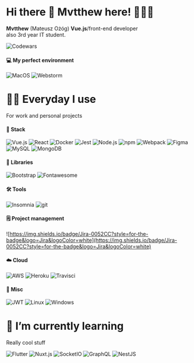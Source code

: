 # Hi there 👋 Mvtthew here! 👨🏼‍💻

**Mvtthew** (Mateusz Ożóg) **Vue.js**/front-end developer  
also 3rd year IT student. 

![Codewars](https://www.codewars.com/users/Mvtthew/badges/small)

#### 💻 My perfect environment

![MacOS](https://img.shields.io/badge/mac%20os-000000?style=for-the-badge&logo=apple&logoColor=white)
![Webstorm](https://img.shields.io/badge/WebStorm-000000?style=for-the-badge&logo=WebStorm&logoColor=white)

# 🙌🏻 Everyday I use
For work and personal projects

#### 🥞 Stack
![Vue.js](https://img.shields.io/badge/Vue.js-35495E?style=for-the-badge&logo=vuedotjs&logoColor=4FC08D)
![React](https://img.shields.io/badge/React-20232A?style=for-the-badge&logo=react&logoColor=61DAFB)
![Docker](https://img.shields.io/badge/Docker-2CA5E0?style=for-the-badge&logo=docker&logoColor=white)
![Jest](https://img.shields.io/badge/Jest-C21325?style=for-the-badge&logo=jest&logoColor=white)
![Node.js](https://img.shields.io/badge/Node.js-339933?style=for-the-badge&logo=nodedotjs&logoColor=white)
![npm](https://img.shields.io/badge/npm-CB3837?style=for-the-badge&logo=npm&logoColor=white)
![Webpack](https://img.shields.io/badge/Webpack-8DD6F9?style=for-the-badge&logo=Webpack&logoColor=white)
![Figma](https://img.shields.io/badge/Figma-F24E1E?style=for-the-badge&logo=figma&logoColor=white)
![MySQL](https://img.shields.io/badge/MySQL-00000F?style=for-the-badge&logo=mysql&logoColor=white)
![MongoDB](https://img.shields.io/badge/MongoDB-4EA94B?style=for-the-badge&logo=mongodb&logoColor=white)

#### 📖 Libraries
![Bootstrap](https://img.shields.io/badge/Bootstrap-563D7C?style=for-the-badge&logo=bootstrap&logoColor=white)
![Fontawesome](https://img.shields.io/badge/Font_Awesome-339AF0?style=for-the-badge&logo=fontawesome&logoColor=white)

#### 🛠 Tools
![Insomnia](https://img.shields.io/badge/Insomnia-5849be?style=for-the-badge&logo=Insomnia&logoColor=white)
![git](https://img.shields.io/badge/Git-F05032?style=for-the-badge&logo=git&logoColor=white)

#### 🗒 Project management
![https://img.shields.io/badge/Jira-0052CC?style=for-the-badge&logo=Jira&logoColor=white](https://img.shields.io/badge/Jira-0052CC?style=for-the-badge&logo=Jira&logoColor=white)

#### ☁️ Cloud
![AWS](https://img.shields.io/badge/Amazon_AWS-232F3E?style=for-the-badge&logo=amazon-aws&logoColor=white)
![Heroku](https://img.shields.io/badge/Heroku-430098?style=for-the-badge&logo=heroku&logoColor=white)
![Travisci](https://img.shields.io/badge/travis_CI-3EAAAF?style=for-the-badge&logo=travisci&logoColor=white)

#### 📒 Misc 
![JWT](https://img.shields.io/badge/JWT-000000?style=for-the-badge&logo=JSON%20web%20tokens&logoColor=white)
![Linux](https://img.shields.io/badge/Linux-FCC624?style=for-the-badge&logo=linux&logoColor=black)
![Windows](https://img.shields.io/badge/Windows-0078D6?style=for-the-badge&logo=windows&logoColor=white)

# 🌱 I’m currently learning
Really cool stuff

![Flutter](https://img.shields.io/badge/Flutter-02569B?style=for-the-badge&logo=flutter&logoColor=white)
![Nuxt.js](https://img.shields.io/badge/nuxt.js-00C58E?style=for-the-badge&logo=nuxtdotjs&logoColor=white)
![SocketIO](https://img.shields.io/badge/Socket.io-010101?&style=for-the-badge&logo=Socket.io&logoColor=white)
![GraphQL](https://img.shields.io/badge/GraphQl-E10098?style=for-the-badge&logo=graphql&logoColor=white)
![NestJS](https://img.shields.io/badge/nestjs-E0234E?style=for-the-badge&logo=nestjs&logoColor=white)


<!--
**Mvtthew/Mvtthew** is a ✨ _special_ ✨ repository because its `README.md` (this file) appears on your GitHub profile.

Here are some ideas to get you started:

- 🔭 I’m currently working on ...
- 🌱 I’m currently learning ...
- 👯 I’m looking to collaborate on ...
- 🤔 I’m looking for help with ...
- 💬 Ask me about ...
- 📫 How to reach me: ...
- 😄 Pronouns: ...
- ⚡ Fun fact: ...
-->
